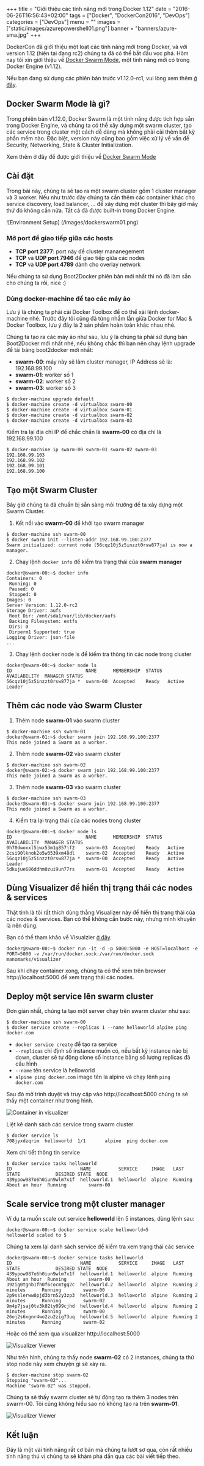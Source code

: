 +++
title = "Giới thiệu các tính năng mới trong Docker 1.12"
date = "2016-06-26T16:56:43+02:00"
tags = ["Docker", "DockerCon2016", "DevOps"]
categories = ["DevOps"]
menu = ""
images = ["static/images/azurepowershell01.png"]
banner = "banners/azure-sma.jpg"
+++

DockerCon đã giới thiệu một loạt các tính năng mới trong Docker, và với version 1.12 (hiện tại đang rc2) chúng ta đã có thể bắt đầu vọc phá. Hôm nay tôi xin giới thiệu về [Docker Swarm Mode](https://docs.docker.com/engine/swarm/), một tính năng mới có trong Docker Engine (v1.12).

Nếu bạn đang sử dụng các phiên bản trước v1.12.0-rc1, vui lòng xem thêm [ở đây](https://docs.docker.com/swarm/).


## Docker Swarm Mode là gì?
Trong phiên bản v1.12.0, Docker Swarm là một tính năng được tích hợp sẵn trong Docker Engine, và chúng ta có thể xây dựng một swarm cluster, tạo các service trong cluster một cách dễ dàng mà không phải cài thêm bất kỳ phần mềm nào. Đặc biệt, version này cũng bao gồm việc xử lý về vấn đề Security, Networking, State & Cluster Initialization.

Xem thêm ở đây để được giới thiệu về [Docker Swarm Mode](https://www.youtube.com/watch?v=KC4Ad1DS8xU)

## Cài đặt
Trong bài này, chúng ta sẽ tạo ra một swarm cluster gồm 1 cluster manager và 3 worker. Nếu như trước đây chúng ta cần thêm các container khác cho service discovery, load balancer, ... để xây dựng một cluster thì bây giờ mấy thứ đó không cần nữa. Tất cả đã được built-in trong Docker Engine. 

![Environment Setup]
(/images/dockerswarm01.png)

### Mở port để giao tiếp giữa các hosts
- **TCP port 2377**: port này để cluster mananegement
- **TCP** và **UDP port 7946** để giao tiếp giữa các nodes
- **TCP** và **UDP port 4789** dành cho overlay network

Nếu chúng ta sử dụng Boot2Docker phiên bản mới nhất thì nó đã làm sẵn cho chúng ta rồi, nice :)

### Dùng docker-machine để tạo các máy ảo
Lưu ý là chúng ta phải cài Docker Toolbox để có thể xài lệnh docker-machine nhé. Trước đây tôi cũng đã từng nhầm lẫn giữa Docker for Mac & Docker Toolbox, lưu ý đây là 2 sản phẩm hoàn toàn khác nhau nhé.

Chúng ta tạo ra các máy ảo như sau, lưu ý là chúng ta phải sử dụng bản Boot2Docker mới nhất nhé, nếu không chắc thì bạn nên chạy lệnh upgrade để tải bảng boot2docker mới nhất:

* **swarm-00**: máy này sẽ làm cluster manager, IP Address sẽ là: 192.168.99.100
* **swarm-01**: worker số 1
* **swarm-02**: worker số 2
* **swarm-03**: worker số 3

```
$ docker-machine upgrade default
$ docker-machine create -d virtualbox swarm-00
$ docker-machine create -d virtualbox swarm-01
$ docker-machine create -d virtualbox swarm-02
$ docker-machine create -d virtualbox swarm-03
```

Kiểm tra lại địa chỉ IP để chắc chắn là **swarm-00** có địa chỉ là 192.168.99.100

```
$ docker-machine ip swarm-00 swarm-01 swarm-02 swarm-03
192.168.99.103
192.168.99.102
192.168.99.101
192.168.99.100
```

## Tạo một Swarm Cluster
Bây giờ chúng ta đã chuẩn bị sẵn sàng môi trường để ta xây dựng một Swarm Cluster.

1. Kết nối vào **swarm-00** để khởi tạo swarm manager
```
$ docker-machine ssh swarm-00
$ docker swarm init --listen-addr 192.168.99.100:2377
Swarm initialized: current node (56cqz10j5z5inzzt0rsw877ja) is now a manager.
```

2. Chạy lệnh ```docker info``` để kiểm tra trạng thái của **swarm manager**
```
docker@swarm-00:~$ docker info
Containers: 0
 Running: 0
 Paused: 0
 Stopped: 0
Images: 0
Server Version: 1.12.0-rc2
Storage Driver: aufs
 Root Dir: /mnt/sda1/var/lib/docker/aufs
 Backing Filesystem: extfs
 Dirs: 0
 Dirperm1 Supported: true
Logging Driver: json-file
...
```

3. Chạy lệnh docker node ls để kiểm tra thông tin các node trong cluster
```
docker@swarm-00:~$ docker node ls
ID                           NAME      MEMBERSHIP  STATUS  AVAILABILITY  MANAGER STATUS
56cqz10j5z5inzzt0rsw877ja *  swarm-00  Accepted    Ready   Active        Leader
```

## Thêm các node vào Swarm Cluster
1. Thêm node **swarm-01** vào swarm cluster
```
$ docker-machine ssh swarm-01
docker@swarm-01:~$ docker swarm join 192.168.99.100:2377
This node joined a Swarm as a worker.
```

2. Thêm node **swarm-02** vào swarm cluster
```
$ docker-machine ssh swarm-02
docker@swarm-02:~$ docker swarm join 192.168.99.100:2377
This node joined a Swarm as a worker.
```

3. Thêm node **swarm-03** vào swarm cluster
```
$ docker-machine ssh swarm-03
docker@swarm-03:~$ docker swarm join 192.168.99.100:2377
This node joined a Swarm as a worker.
```

4. Kiểm tra lại trạng thái của các nodes trong cluster
```
docker@swarm-00:~$ docker node ls
ID                           NAME      MEMBERSHIP  STATUS  AVAILABILITY  MANAGER STATUS
0h70dwoxxl5jwx53m1g857jf2    swarm-03  Accepted    Ready   Active        
2csi90lknok2o5w3539xm48dl    swarm-02  Accepted    Ready   Active        
56cqz10j5z5inzzt0rsw877ja *  swarm-00  Accepted    Ready   Active        Leader
5dkujue686ddhm0zui9un77rs    swarm-01  Accepted    Ready   Active 
```

## Dùng Visualizer để hiển thị trạng thái các nodes & services
Thật tình là tôi rất thích dùng thằng Visualizer này để hiển thị trạng thái của các nodes & services. Bạn có thể không cần bước này, nhưng mình khuyên là nên dùng.

Bạn có thể tham khảo về Visualzier [ở đây](https://github.com/ManoMarks/docker-swarm-visualizer).
```
docker@swarm-00:~$ docker run -it -d -p 5000:5000 -e HOST=localhost -e PORT=5000 -v /var/run/docker.sock:/var/run/docker.sock manomarks/visualizer
```

Sau khi chạy container xong, chúng ta có thể xem trên browser http://localhost:5000 để xem trạng thái các nodes. 

## Deploy một service lên swarm cluster
Đơn giản nhất, chúng ta tạo một server chạy trên swarm cluster như sau:
```
$ docker-machine ssh swarm-00
$ docker service create --replicas 1 --name helloworld alpine ping docker.com
```

* ```docker service create``` để tạo ra service
* ```--replicas``` chỉ định số instance muốn có, nếu bất kỳ instance nào bị down, cluster sẽ tự động clone số instance bằng số lượng replicas đã cấu hình
* ```--name``` tên service là helloworld
* ```alpine ping docker.com``` image tên là alpine và chạy lệnh ```ping docker.com```

Sau đó mở trình duyệt và truy cập vào http://localhost:5000 chúng ta sẽ thấy một container như trong hình.

![Container in visualizer](/images/visualizer01.png)

Liệt kê danh sách các service trong swarm cluster
```
$ docker service ls
708jyxdzqrim  helloworld  1/1       alpine  ping docker.com
```

Xem chi tiết thông tin service
```
$ docker service tasks helloworld
ID                         NAME          SERVICE     IMAGE   LAST STATE             DESIRED STATE  NODE
439ypow987o6h0iun9wlm7x1f  helloworld.1  helloworld  alpine  Running About an hour  Running        swarm-00
```

## Scale service trong một cluster manager
Ví dụ ta muốn scale out service **helloworld** lên 5 instances, dùng lệnh sau:
```
docker@swarm-00:~$ docker service scale helloworld=5
helloworld scaled to 5
```

Chúng ta xem lại danh sách service để kiểm tra xem trạng thái các service
```
docker@swarm-00:~$ docker service tasks helloworld
ID                         NAME          SERVICE     IMAGE   LAST STATE             DESIRED STATE  NODE
439ypow987o6h0iun9wlm7x1f  helloworld.1  helloworld  alpine  Running About an hour  Running        swarm-00
39zig0tgnb1fh0f6cocmtgq2c  helloworld.2  helloworld  alpine  Running 2 minutes      Running        swarm-00
2p9sslerww0pjd3brn52y3zp3  helloworld.3  helloworld  alpine  Running 2 minutes      Running        swarm-02
9m4p7jsaj0tv3k02ty099cjhd  helloworld.4  helloworld  alpine  Running 2 minutes      Running        swarm-00
26oj2s6xgnr4wo2zu2zig73uq  helloworld.5  helloworld  alpine  Running 2 minutes      Running        swarm-02
```

Hoặc có thể xem qua visualizer http://localhost:5000

![Visualizer Viewer](/images/visualizer02.png)

Như trên hình, chúng ta thấy node **swarm-02** có 2 instances, chúng ta thử stop node này xem chuyện gì sẽ xảy ra.
```
$ docker-machine stop swarm-02
Stopping "swarm-02"...
Machine "swarm-02" was stopped.
```

Chúng ta sẽ thấy swarm cluster sẽ tự động tạo ra thêm 3 nodes trên swarm-00. Tôi cũng không hiểu sao nó không tạo ra trên **swarm-01**.

![Visualizer Viewer](/images/visualizer03.png)

## Kết luận
Đây là một vài tính năng rất cơ bản mà chúng ta lướt sơ qua, còn rất nhiều tính năng thú vị chúng ta sẽ khám phá dần qua các bài viết tiếp theo.